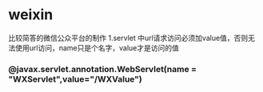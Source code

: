 # weixin
比较简答的微信公众平台的制作
1.servlet 中url请求访问必须加value值，否则无法使用url访问，name只是个名字，value才是访问的值

### @javax.servlet.annotation.WebServlet(name = "WXServlet",value="/WXValue")
